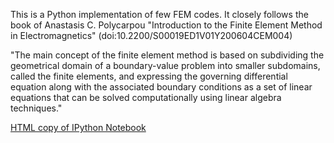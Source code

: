 This is a Python implementation of few FEM codes. It closely follows the book
of Anastasis C. Polycarpou "Introduction to the Finite Element Method in
Electromagnetics" (doi:10.2200/S00019ED1V01Y200604CEM004)

"The main concept of the finite element method is based on subdividing the
geometrical domain of a boundary-value problem into smaller subdomains, 
called the finite elements, and expressing the governing differential 
equation along with the associated boundary conditions as a set of linear 
equations that can be solved computationally using linear algebra techniques."

[HTML copy of IPython Notebook](https://cdn.rawgit.com/kostyfisik/fem-intro/da439e0a5cc82a7563dd9b2e16423252bb69d875/fem-1d-linear.html)
